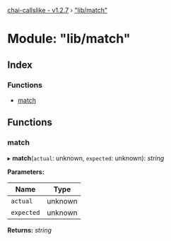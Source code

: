 [chai-callslike - v1.2.7](../README.md) › ["lib/match"](_lib_match_.md)

# Module: "lib/match"

## Index

### Functions

* [match](_lib_match_.md#match)

## Functions

###  match

▸ **match**(`actual`: unknown, `expected`: unknown): *string*

**Parameters:**

Name | Type |
------ | ------ |
`actual` | unknown |
`expected` | unknown |

**Returns:** *string*
